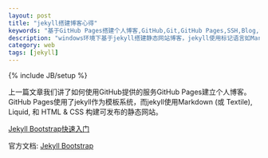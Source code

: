 ```yaml
---
layout: post
title: "jekyll搭建博客心得"
keywords: "基于GitHub Pages搭建个人博客,GitHub,Git,GitHub Pages,SSH,Blog,博客"
description: "windows环境下基于jekyll搭建静态网站博客，jekyll使用标记语言如Markdown，GitHub"
category: web
tags: [jekyll]
---
```

{% include JB/setup %}


上一篇文章我们讲了如何使用GitHub提供的服务GitHub Pages建立个人博客。
GitHub Pages使用了jekyll作为模板系统，而jekyll使用Markdown (或 Textile), Liquid, 和 HTML & CSS 构建可发布的静态网站。

[Jekyll Bootstrap快速入门](http://jekyllbootstrap.com/usage/jekyll-quick-start.html)

官方文档: [Jekyll Bootstrap](http://jekyllbootstrap.com)




